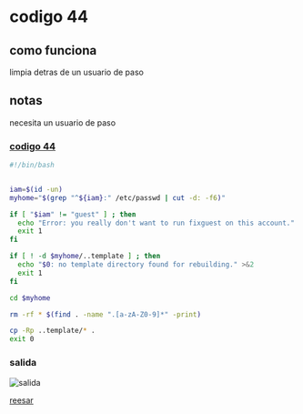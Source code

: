 # codigo 44
## como funciona
limpia detras de un usuario de paso

## notas
necesita un usuario de paso

### [codigo 44](Recipes/44fixGuest.sh)

```bash
#!/bin/bash


iam=$(id -un)
myhome="$(grep "^${iam}:" /etc/passwd | cut -d: -f6)"

if [ "$iam" != "guest" ] ; then
  echo "Error: you really don't want to run fixguest on this account." >&2
  exit 1
fi

if [ ! -d $myhome/..template ] ; then
  echo "$0: no template directory found for rebuilding." >&2
  exit 1
fi

cd $myhome

rm -rf * $(find . -name ".[a-zA-Z0-9]*" -print)

cp -Rp ..template/* .
exit 0
```
### salida 
![salida](Salidas/44.png)

[reesar](README.md)